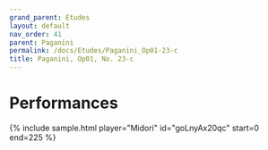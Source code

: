 ```yaml
---
grand_parent: Etudes
layout: default
nav_order: 41
parent: Paganini
permalink: /docs/Etudes/Paganini_Op01-23-c
title: Paganini, Op01, No. 23-c
---
```

# Performances
<div class="sample-container">
    {% include sample.html player="Midori" id="goLnyAx20qc" start=0 end=225 %}
</div>